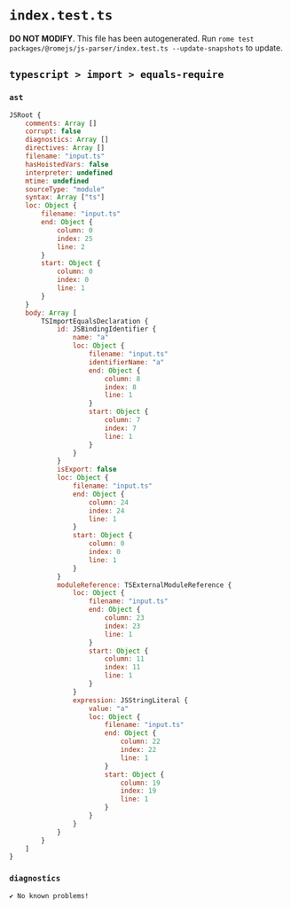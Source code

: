 # `index.test.ts`

**DO NOT MODIFY**. This file has been autogenerated. Run `rome test packages/@romejs/js-parser/index.test.ts --update-snapshots` to update.

## `typescript > import > equals-require`

### `ast`

```javascript
JSRoot {
	comments: Array []
	corrupt: false
	diagnostics: Array []
	directives: Array []
	filename: "input.ts"
	hasHoistedVars: false
	interpreter: undefined
	mtime: undefined
	sourceType: "module"
	syntax: Array ["ts"]
	loc: Object {
		filename: "input.ts"
		end: Object {
			column: 0
			index: 25
			line: 2
		}
		start: Object {
			column: 0
			index: 0
			line: 1
		}
	}
	body: Array [
		TSImportEqualsDeclaration {
			id: JSBindingIdentifier {
				name: "a"
				loc: Object {
					filename: "input.ts"
					identifierName: "a"
					end: Object {
						column: 8
						index: 8
						line: 1
					}
					start: Object {
						column: 7
						index: 7
						line: 1
					}
				}
			}
			isExport: false
			loc: Object {
				filename: "input.ts"
				end: Object {
					column: 24
					index: 24
					line: 1
				}
				start: Object {
					column: 0
					index: 0
					line: 1
				}
			}
			moduleReference: TSExternalModuleReference {
				loc: Object {
					filename: "input.ts"
					end: Object {
						column: 23
						index: 23
						line: 1
					}
					start: Object {
						column: 11
						index: 11
						line: 1
					}
				}
				expression: JSStringLiteral {
					value: "a"
					loc: Object {
						filename: "input.ts"
						end: Object {
							column: 22
							index: 22
							line: 1
						}
						start: Object {
							column: 19
							index: 19
							line: 1
						}
					}
				}
			}
		}
	]
}
```

### `diagnostics`

```
✔ No known problems!

```
